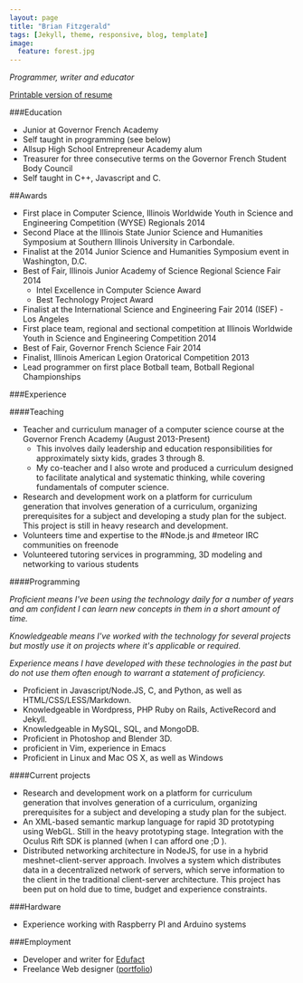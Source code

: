 ```yaml
---
layout: page
title: "Brian Fitzgerald"
tags: [Jekyll, theme, responsive, blog, template]
image:
  feature: forest.jpg
---
```


*Programmer, writer and educator*

[Printable version of resume](http://brianfitzgerald.neocities.org/resume-printable.html)

###Education

* Junior at Governor French Academy
* Self taught in programming (see below)
* Allsup High School Entrepreneur Academy alum
* Treasurer for three consecutive terms on the Governor French Student Body Council
* Self taught in C++, Javascript and C. 


##Awards

* First place in Computer Science, Illinois Worldwide Youth in Science and Engineering Competition (WYSE) Regionals 2014
* Second Place at the Illinois State Junior Science and Humanities Symposium at Southern Illinois University in Carbondale.
* Finalist at the 2014 Junior Science and Humanities Symposium event in Washington, D.C.
* Best of Fair, Illinois Junior Academy of Science Regional Science Fair 2014
	* Intel Excellence in Computer Science Award
	* Best Technology Project Award
* Finalist at the International Science and Engineering Fair 2014 (ISEF) - Los Angeles
* First place team, regional and sectional competition at Illinois Worldwide Youth in Science and Engineering Competition 2014
* Best of Fair, Governor French Science Fair 2014
* Finalist, Illinois American Legion Oratorical Competition 2013
* Lead programmer on first place Botball team, Botball Regional Championships 

###Experience

####Teaching
* Teacher and curriculum manager of a computer science course at the Governor French Academy (August 2013-Present)
	* This involves daily leadership and education responsibilities for approximately sixty kids, grades 3 through 8.
	* My co-teacher and I also wrote and produced a curriculum designed to facilitate analytical and systematic thinking, while covering fundamentals of computer science.
* Research and development work on a platform for curriculum generation that involves generation of a curriculum, organizing prerequisites for a subject and developing a study plan for the subject. This project is still in heavy research and development.
* Volunteers time and expertise to the #Node.js and #meteor IRC communities on freenode
* Volunteered tutoring services in programming, 3D modeling and networking to various students

####Programming

_Proficient means I've been using the technology daily for a number of years and am confident I can learn new concepts in them in a short amount of time._

_Knowledgeable means I've worked with the technology for several projects but mostly use it on projects where it's applicable or required._

_Experience means I have developed with these technologies in the past but do not use them often enough to warrant a statement of proficiency._

* Proficient in Javascript/Node.JS, C, and Python, as well as HTML/CSS/LESS/Markdown.
* Knowledgeable in Wordpress, PHP Ruby on Rails, ActiveRecord and Jekyll.
* Knowledgeable in MySQL, SQL, and MongoDB.
* Proficient in Photoshop and Blender 3D.
* proficient in Vim, experience in Emacs
* Proficient in Linux and Mac OS X, as well as Windows 

####Current projects

* Research and development work on a platform for curriculum generation that involves generation of a curriculum, organizing prerequisites for a subject and developing a study plan for the subject.
* An XML-based semantic markup language for rapid 3D prototyping using WebGL. Still in the heavy prototyping stage. Integration with the Oculus Rift SDK is planned (when I can afford one ;D ).
* Distributed networking architecture in NodeJS, for use in a hybrid meshnet-client-server approach. Involves a system which distributes data in a decentralized network of servers, which serve information to the client in the traditional client-server architecture. This project has been put on hold due to time, budget and experience constraints.

###Hardware
* Experience working with Raspberry PI and Arduino systems

###Employment
* Developer and writer for [Edufact](http://edufact.us/)
* Freelance Web designer ([portfolio](http://brianandconner.github.io/))
